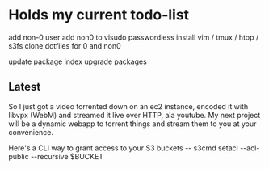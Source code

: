 # Holds my current todo-list
add non-0 user
add non0 to visudo passwordless
install vim / tmux / htop / s3fs
clone dotfiles for 0 and non0

update package index
upgrade packages

## Latest

So I just got a video torrented down on an ec2 instance, encoded it with libvpx (WebM) and
streamed it live over HTTP, ala youtube. My next project will be a dynamic webapp to torrent things
and stream them to you at your convenience.

Here's a CLI way to grant access to your S3 buckets -- s3cmd setacl --acl-public --recursive $BUCKET
